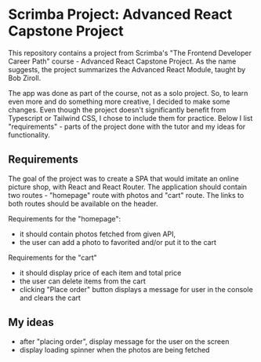 # Scrimba Project: Advanced React Capstone Project

This repository contains a project from Scrimba's "The Frontend Developer Career Path" course - Advanced React Capstone Project. As the name suggests, the project summarizes the Advanced React Module, taught by Bob Ziroll.

The app was done as part of the course, not as a solo project. So, to learn even more and do something more creative, I decided to make some changes. Even though the project doesn't significantly benefit from Typescript or Tailwind CSS, I chose to include them for practice. Below I list "requirements" - parts of the project done with the tutor and my ideas for functionality.

## Requirements
The goal of the project was to create a SPA that would imitate an online picture shop, with React and React Router. The application should contain two routes - "homepage" route with photos and "cart" route. The links to both routes should be available on the header.

Requirements for the "homepage":
- it should contain photos fetched from given API, 
- the user can add a photo to favorited and/or put it to the cart

Requirements for the "cart"
- it should display price of each item and total price
- the user can delete items from the cart
- clicking "Place order" button displays a message for user in the console and clears the cart

## My ideas
- after "placing order", display message for the user on the screen
- display loading spinner when the photos are being fetched